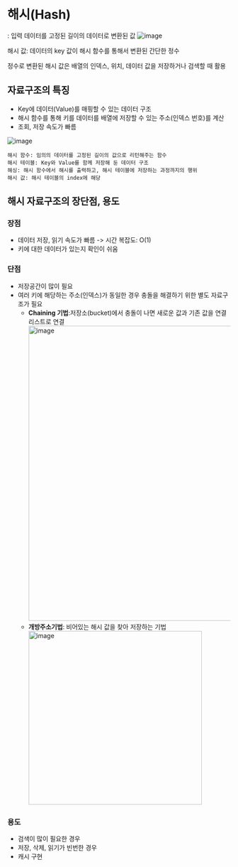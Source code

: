 # 해시(Hash)
: 입력 데이터를 고정된 길이의 데이터로 변환된 값
![image](https://github.com/AucSuSu/CS-study/assets/75782242/bcb9a989-9731-4500-abe1-78c39c0a5c70)

해시 값: 데이터의 key 값이 해시 함수를 통해서 변환된 간단한 정수


정수로 변환된 해시 값은 배열의 인덱스, 위치, 데이터 값을 저장하거나 검색할 때 활용



## 자료구조의 특징
- Key에 데이터(Value)를 매핑할 수 있는 데이터 구조
- 해시 함수를 통해 키를 데이터를 배열에 저장할 수 있는 주소(인덱스 번호)를 계산
- 조회, 저장 속도가 빠름


![image](https://github.com/AucSuSu/CS-study/assets/75782242/41247631-58eb-49e0-be74-278c51c6d49a)
```
해시 함수: 임의의 데이터를 고정된 길이의 값으로 리턴해주는 함수
해시 테이블: Key와 Value를 함께 저장해 둔 데이터 구조
해싱: 해시 함수에서 해시를 출력하고, 해시 테이블에 저장하는 과정까지의 행위
해시 값: 해시 테이블의 index에 해당
```


## 해시 자료구조의 장단점, 용도
### 장점
- 데이터 저장, 읽기 속도가 빠름 -> 시간 복잡도: O(1)
- 키에 대한 데이터가 있는지 확인이 쉬움

### 단점
- 저장공간이 많이 필요
- 여러 키에 해당하는 주소(인덱스)가 동일한 경우 충돌을 해결하기 위한 별도 자료구조가 필요
  - **Chaining 기법**:저장소(bucket)에서 충돌이 나면 새로운 값과 기존 값을 연결 리스트로 연결
    <img width="664" alt="image" src="https://github.com/AucSuSu/CS-study/assets/75782242/2d9079de-f61e-4aeb-a76c-a5eceb8a71d9">
  - **개방주소기법**: 비어있는 해시 값을 찾아 저장하는 기법
    <img width="391" alt="image" src="https://github.com/AucSuSu/CS-study/assets/75782242/915a565c-56bc-4793-902a-c1a0f7a11caa">


### 용도
- 검색이 많이 필요한 경우
- 저장, 삭제, 읽기가 빈번한 경우
- 캐시 구현
